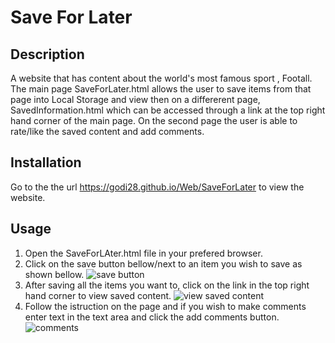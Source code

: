 # Save For Later
## Description
A website that has content about the world's most famous sport , Footall. The main page SaveForLater.html allows the user to save items from that page into Local Storage and view then on a differerent page, SavedInformation.html which can be accessed through a link at the top right hand corner of the main page. On the second page the user is able to rate/like the saved content and add comments.

## Installation
Go to the the url https://godi28.github.io/Web/SaveForLater to view the website.
## Usage
1. Open the SaveForLAter.html file in your prefered browser.
2. Click on the save button bellow/next to an item you wish to save as shown bellow.
![save button](https://user-images.githubusercontent.com/88197915/137829456-8294654e-26da-4f2c-8746-1f2e7c6fdd63.png)
3. After saving all the items you want to, click on the link in the top right hand corner to view saved content.
![view saved content ](https://user-images.githubusercontent.com/88197915/137829557-328c579b-3525-4876-ae81-c57328d5c399.png)
4. Follow the istruction on the page  and if you wish to make comments enter text in the text area and click the add comments button.
![comments](https://user-images.githubusercontent.com/88197915/137829658-618df80b-d653-4903-8598-fdd8f5a9b18c.png)
